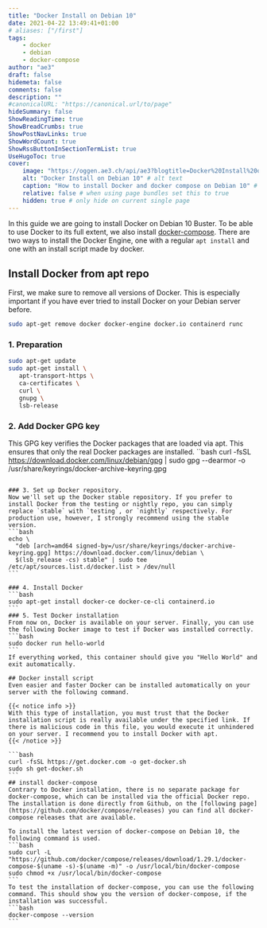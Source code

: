 ```yaml
---
title: "Docker Install on Debian 10"
date: 2021-04-22 13:49:41+01:00
# aliases: ["/first"]
tags:
    - docker
    - debian
    - docker-compose
author: "ae3"
draft: false
hidemeta: false
comments: false
description: ""
#canonicalURL: "https://canonical.url/to/page"
hideSummary: false
ShowReadingTime: true
ShowBreadCrumbs: true
ShowPostNavLinks: true
ShowWordCount: true
ShowRssButtonInSectionTermList: true
UseHugoToc: true
cover:
    image: "https://oggen.ae3.ch/api/ae3?blogtitle=Docker%20Install%20on%20Debian%2010" # image path/url
    alt: "Docker Install on Debian 10" # alt text
    caption: "How to install Docker and docker compose on Debian 10" # display caption under cover
    relative: false # when using page bundles set this to true
    hidden: true # only hide on current single page
---
```

In this guide we are going to install Docker on Debian 10 Buster. To be able to use Docker to its full extent, we also install [docker-compose](https://docs.docker.com/compose/).
There are two ways to install the Docker Engine, one with a regular `apt install` and one with an install script made by docker. 

## Install Docker from apt repo
First, we make sure to remove all versions of Docker. This is especially important if you have ever tried to install Docker on your Debian server before. 
```bash
sudo apt-get remove docker docker-engine docker.io containerd runc
```
### 1. Preparation
```bash
sudo apt-get update
sudo apt-get install \
   apt-transport-https \
   ca-certificates \
   curl \
   gnupg \
   lsb-release
```
### 2. Add Docker GPG key
This GPG key verifies the Docker packages that are loaded via apt. This ensures that only the real Docker packages are installed.
``bash
curl -fsSL https://download.docker.com/linux/debian/gpg | sudo gpg --dearmor -o /usr/share/keyrings/docker-archive-keyring.gpg
````

### 3. Set up Docker repository.
Now we'll set up the Docker stable repository. If you prefer to install Docker from the testing or nightly repo, you can simply replace `stable` with `testing`, or `nightly` respectively. For production use, however, I strongly recommend using the stable version.
```bash
echo \
  "deb [arch=amd64 signed-by=/usr/share/keyrings/docker-archive-keyring.gpg] https://download.docker.com/linux/debian \
  $(lsb_release -cs) stable" | sudo tee /etc/apt/sources.list.d/docker.list > /dev/null
```

### 4. Install Docker
```bash
sudo apt-get install docker-ce docker-ce-cli containerd.io
```
### 5. Test Docker installation
From now on, Docker is available on your server. Finally, you can use the following Docker image to test if Docker was installed correctly. 
```bash
sudo docker run hello-world
```
If everything worked, this container should give you "Hello World" and exit automatically. 

## Docker install script
Even easier and faster Docker can be installed automatically on your server with the following command. 

{{< notice info >}}
With this type of installation, you must trust that the Docker installation script is really available under the specified link. If there is malicious code in this file, you would execute it unhindered on your server. I recommend you to install Docker with apt.
{{< /notice >}}

```bash
curl -fsSL https://get.docker.com -o get-docker.sh
sudo sh get-docker.sh
```
## install docker-compose
Contrary to Docker installation, there is no separate package for docker-compose, which can be installed via the official Docker repo.
The installation is done directly from Github, on the [following page](https://github.com/docker/compose/releases) you can find all docker-compose releases that are available. 

To install the latest version of docker-compose on Debian 10, the following command is used.
```bash
sudo curl -L "https://github.com/docker/compose/releases/download/1.29.1/docker-compose-$(uname -s)-$(uname -m)" -o /usr/local/bin/docker-compose
sudo chmod +x /usr/local/bin/docker-compose
```
To test the installation of docker-compose, you can use the following command. This should show you the version of docker-compose, if the installation was successful. 
```bash
docker-compose --version
```